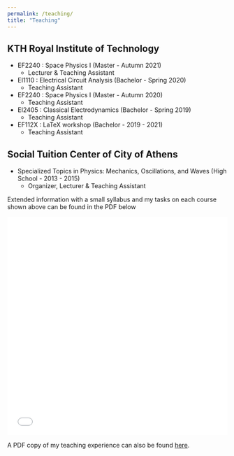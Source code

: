 ```yaml
---
permalink: /teaching/
title: "Teaching"
---
```


## KTH Royal Institute of Technology

- EF2240 : Space Physics I (Master - Autumn 2021)
	- Lecturer & Teaching Assistant
- EI1110 : Electrical Circuit Analysis (Bachelor - Spring 2020)
	- Teaching Assistant
- EF2240 : Space Physics I (Master - Autumn 2020)
	- Teaching Assistant
- EI2405 : Classical Electrodynamics (Bachelor - Spring 2019)
	- Teaching Assistant
- EF112X : LaTeX workshop (Bachelor - 2019 - 2021)
	- Teaching Assistant

## Social Tuition Center of City of Athens

- Specialized Topics in Physics: Mechanics, Oscillations, and Waves (High School - 2013 - 2015)
	- Organizer, Lecturer & Teaching Assistant

Extended information with a small syllabus and my tasks on each course shown above can be found in the PDF below

<iframe src="/files/teaching/Teaching_Experience.pdf" width="100%" height="500" frameborder="no" border="0" marginwidth="0" marginheight="0"></iframe>

A PDF copy of my teaching experience can also be found [here](/files/teaching/Teaching_Experience.pdf).
